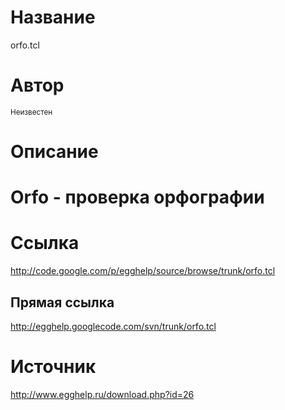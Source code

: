 # Название #
orfo.tcl


# Автор #
<sup>Неизвестен</sup>


# Описание #
# Orfo - проверка орфографии


# Ссылка #
http://code.google.com/p/egghelp/source/browse/trunk/orfo.tcl

## Прямая ссылка ##
http://egghelp.googlecode.com/svn/trunk/orfo.tcl


# Источник #
http://www.egghelp.ru/download.php?id=26

